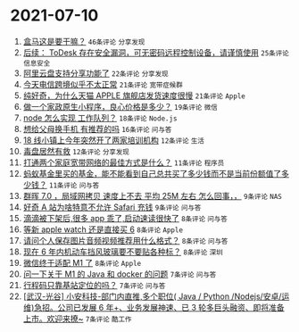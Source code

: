 # 2021-07-10

1. [盒马这是要干嘛？](https://www.v2ex.com/t/788685) `46条评论` `分享发现`
1. [后续： ToDesk 存在安全漏洞，可无密码远程控制设备，请谨慎使用](https://www.v2ex.com/t/788723) `25条评论` `信息安全`
1. [阿里云盘支持分享功能了](https://www.v2ex.com/t/788653) `22条评论` `分享发现`
1. [今天电信跨境似乎不太正常](https://www.v2ex.com/t/788719) `21条评论` `宽带症候群`
1. [纯好奇，为什么天猫 APPLE 旗舰店发货速度很慢](https://www.v2ex.com/t/788726) `21条评论` `Apple`
1. [做一个家政原生小程序，良心价格是多少？](https://www.v2ex.com/t/788680) `19条评论` `微信`
1. [node 怎么实现 工作队列？](https://www.v2ex.com/t/788690) `18条评论` `Node.js`
1. [想给父母换手机 有推荐的吗](https://www.v2ex.com/t/788656) `16条评论` `问与答`
1. [18 线小镇上今年突然开了两家培训机构](https://www.v2ex.com/t/788712) `12条评论` `生活`
1. [毒盘居然有救](https://www.v2ex.com/t/788703) `12条评论` `分享发现`
1. [打通两个家庭宽带网络的最佳方式是什么？](https://www.v2ex.com/t/788746) `11条评论` `程序员`
1. [蚂蚁基金里买的基金，能不能看到自己总共买了多少钱而不是当前份额值了多少钱？](https://www.v2ex.com/t/788655) `11条评论` `问与答`
1. [群晖 7.0 ，局域网拷贝 速度上不去 平均 25M 左右 怎么回事，，](https://www.v2ex.com/t/788700) `9条评论` `NAS`
1. [好奇 A 站为啥特意不允许 Safari 充钱](https://www.v2ex.com/t/788657) `9条评论` `问与答`
1. [滴滴被下架后,很多 app 乖了,启动速读很快了](https://www.v2ex.com/t/788747) `8条评论` `问与答`
1. [等新 apple watch 还是直接买 6](https://www.v2ex.com/t/788737) `8条评论` `Apple`
1. [请问个人保存图片音频视频推荐用什么格式？](https://www.v2ex.com/t/788708) `8条评论` `问与答`
1. [现在 6 年内机动车挡风玻璃要不要贴各种标？](https://www.v2ex.com/t/788694) `8条评论` `深圳`
1. [微信终于适配 M1 了](https://www.v2ex.com/t/788659) `8条评论` `Apple`
1. [问一下关于 M1 的 Java 和 docker 的问题](https://www.v2ex.com/t/788688) `7条评论` `问与答`
1. [行程码只靠基站定位的吗？](https://www.v2ex.com/t/788666) `7条评论` `问与答`
1. [[武汉-光谷] 小安科技-部门内直推,多个职位( Java / Python /Nodejs/安卓/运维)急招。公司已发展 6 年+、业务发展神速、已 3 轮多巨头融资、即将准备上市。欢迎来撩~](https://www.v2ex.com/t/788665) `7条评论` `酷工作`
